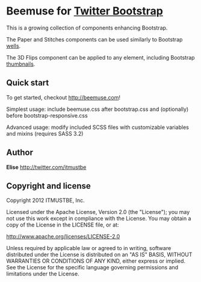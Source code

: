 Beemuse for [Twitter Bootstrap](http://twitter.github.com/bootstrap)
=================

This is a growing collection of components enhancing Bootstrap.

The Paper and Stitches components can be used similarly to Bootstrap [wells](http://twitter.github.com/bootstrap/components.html#misc).

The 3D Flips component can be applied to any element, including Bootstrap [thumbnails](http://twitter.github.com/bootstrap/components.html#thumbnails).



Quick start
-----------

To get started, checkout http://beemuse.com!

Simplest usage: include beemuse.css after bootstrap.css and (optionally) before bootstrap-responsive.css

Advanced usage: modify included SCSS files with customizable variables and mixins (requires SASS 3.2)



Author
------

**Elise** http://twitter.com/itmustbe



Copyright and license
---------------------

Copyright 2012 ITMUSTBE, Inc.

Licensed under the Apache License, Version 2.0 (the "License");
you may not use this work except in compliance with the License.
You may obtain a copy of the License in the LICENSE file, or at:

   http://www.apache.org/licenses/LICENSE-2.0

Unless required by applicable law or agreed to in writing, software
distributed under the License is distributed on an "AS IS" BASIS,
WITHOUT WARRANTIES OR CONDITIONS OF ANY KIND, either express or implied.
See the License for the specific language governing permissions and
limitations under the License.
